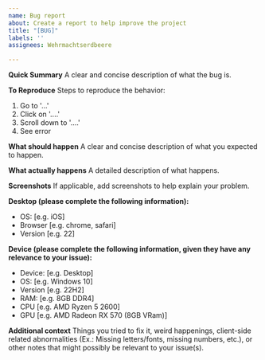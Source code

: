 ```yaml
---
name: Bug report
about: Create a report to help improve the project
title: "[BUG]"
labels: ''
assignees: Wehrmachtserdbeere

---
```


**Quick Summary**
A clear and concise description of what the bug is.

**To Reproduce**
Steps to reproduce the behavior:
1. Go to '...'
2. Click on '....'
3. Scroll down to '....'
4. See error

**What should happen**
A clear and concise description of what you expected to happen.

**What actually happens**
A detailed description of what happens.

**Screenshots**
If applicable, add screenshots to help explain your problem.

**Desktop (please complete the following information):**
 - OS: [e.g. iOS]
 - Browser [e.g. chrome, safari]
 - Version [e.g. 22]

**Device (please complete the following information, given they have any relevance to your issue):**
 - Device: [e.g. Desktop]
 - OS: [e.g. Windows 10]
 - Version [e.g. 22H2]
 - RAM: [e.g. 8GB DDR4]
 - CPU [e.g. AMD Ryzen 5 2600]
 - GPU [e.g. AMD Radeon RX 570 (8GB VRam)]

**Additional context**
Things you tried to fix it, weird happenings, client-side related abnormalities (Ex.: Missing letters/fonts, missing numbers, etc.), or other notes that might possibly be relevant to your issue(s).
